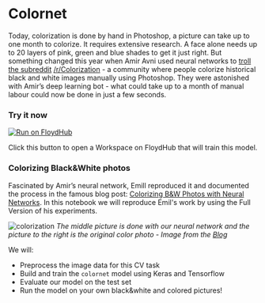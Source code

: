 # Colornet

Today, colorization is done by hand in Photoshop, a picture can take up to one month to colorize. It requires extensive research. A face alone needs up to 20 layers of pink, green and blue shades to get it just right. But something changed this year when Amir Avni used neural networks to [troll the subreddit](http://www.whatimade.today/our-frst-reddit-bot-coloring-b-2/) [/r/Colorization](https://www.reddit.com/r/Colorization/) - a community where people colorize historical black and white images manually using Photoshop. They were astonished with Amir’s deep learning bot - what could take up to a month of manual labour could now be done in just a few seconds.

### Try it now

[![Run on FloydHub](https://static.floydhub.com/button/button.svg)](https://floydhub.com/run?template=https://github.com/floydhub/colornet-template)

Click this button to open a Workspace on FloydHub that will train this model.

### Colorizing Black&White photos

Fascinated by Amir’s neural network, Emill reproduced it and documented the process in the famous blog post: [Colorizing B&W Photos with Neural Networks](https://blog.floydhub.com/colorizing-b-w-photos-with-neural-networks/). In this notebook we will reproduce Emil's work by using the Full Version of his experiments.

![colorization](https://blog.floydhub.com/content/images/2018/06/woman_results-1-min.png)
*The middle picture is done with our neural network and the picture to the right is the original color photo - Image from the [Blog](https://blog.floydhub.com/colorizing-b-w-photos-with-neural-networks/)*

We will:
- Preprocess the image data for this CV task
- Build and train the `colornet` model using Keras and Tensorflow
- Evaluate our model on the test set
- Run the model on your own black&white and colored pictures!
